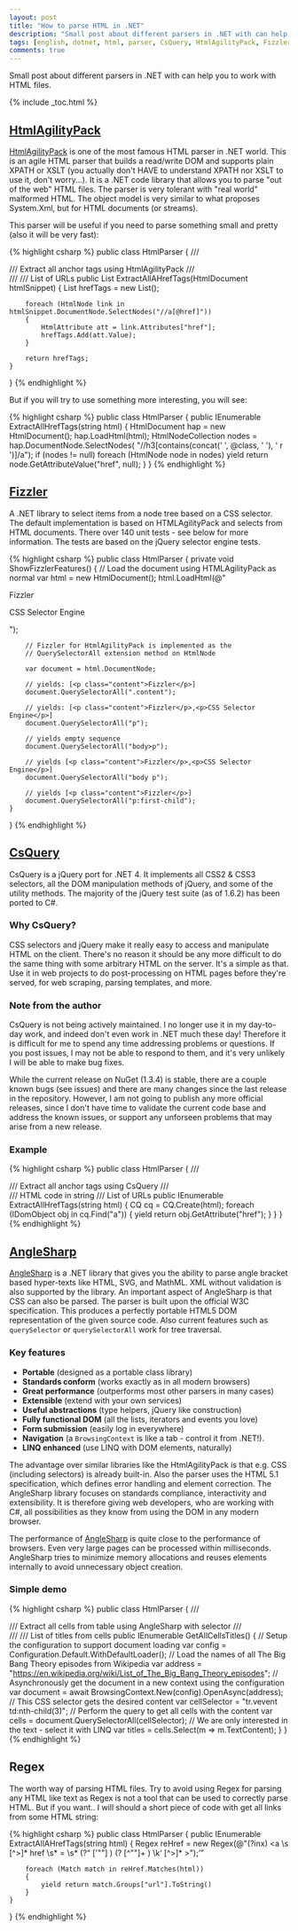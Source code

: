 ```yaml
---
layout: post
title: "How to parse HTML in .NET"
description: "Small post about different parsers in .NET with can help you to work with HTML"
tags: [english, dotnet, html, parser, CsQuery, HtmlAgilityPack, Fizzler, AngleSharp, Regex]
comments: true
---
```


Small post about different parsers in .NET with can help you to work with HTML files.

{% include _toc.html %}

## [HtmlAgilityPack](https://htmlagilitypack.codeplex.com/)

[HtmlAgilityPack](https://htmlagilitypack.codeplex.com/) is one of the most famous HTML parser in .NET world.
This is an agile HTML parser that builds a read/write DOM and supports plain XPATH or XSLT (you actually don't HAVE to understand XPATH nor XSLT to use it, don't worry...). It is a .NET code library that allows you to parse "out of the web" HTML files. The parser is very tolerant with "real world" malformed HTML. The object model is very similar to what proposes System.Xml, but for HTML documents (or streams). 

This parser will be useful if you need to parse something small and pretty (also it will be very fast):

{% highlight csharp %}
public class HtmlParser
{
    /// <summary>
    /// Extract all anchor tags using HtmlAgilityPack
    /// </summary>
    /// <param name="htmlSnippet"></param>
    /// <returns>List of URLs</returns>
    public List<string> ExtractAllAHrefTags(HtmlDocument htmlSnippet)
    {
        List<string> hrefTags = new List<string>();
    
        foreach (HtmlNode link in htmlSnippet.DocumentNode.SelectNodes("//a[@href]"))
        {
            HtmlAttribute att = link.Attributes["href"];
            hrefTags.Add(att.Value);
        }
    
        return hrefTags;
    }
}
{% endhighlight %}

But if you will try to use something more interesting, you will see:

{% highlight csharp %}
public class HtmlParser
{
    public IEnumerable<string> ExtractAllHrefTags(string html)
    {
        HtmlDocument hap = new HtmlDocument();
        hap.LoadHtml(html);
        HtmlNodeCollection nodes = hap.DocumentNode.SelectNodes(
            "//h3[contains(concat(' ', @class, ' '), ' r ')]/a");
        if (nodes != null)
            foreach (HtmlNode node in nodes)
                yield return node.GetAttributeValue("href", null);
    }
}
{% endhighlight %}

## [Fizzler](https://code.google.com/p/fizzler/)

A .NET library to select items from a node tree based on a CSS selector. The default implementation is based on HTMLAgilityPack and selects from HTML documents. There over 140 unit tests - see below for more information. The tests are based on the jQuery selector engine tests.

{% highlight csharp %}
public class HtmlParser
{
    private void ShowFizzlerFeatures()
    {
        // Load the document using HTMLAgilityPack as normal
        var html = new HtmlDocument();
        html.LoadHtml(@"
        <html>
            <head></head>
            <body>
                <div>
                <p class='content'>Fizzler</p>
                <p>CSS Selector Engine</p></div>
            </body>
        </html>");

        // Fizzler for HtmlAgilityPack is implemented as the 
        // QuerySelectorAll extension method on HtmlNode

        var document = html.DocumentNode;

        // yields: [<p class="content">Fizzler</p>]
        document.QuerySelectorAll(".content"); 

        // yields: [<p class="content">Fizzler</p>,<p>CSS Selector Engine</p>]
        document.QuerySelectorAll("p");

        // yields empty sequence
        document.QuerySelectorAll("body>p");

        // yields [<p class="content">Fizzler</p>,<p>CSS Selector Engine</p>]
        document.QuerySelectorAll("body p");

        // yields [<p class="content">Fizzler</p>]
        document.QuerySelectorAll("p:first-child");
    }
}
{% endhighlight %}

## [CsQuery](https://github.com/jamietre/CsQuery)

CsQuery is a jQuery port for .NET 4. It implements all CSS2 & CSS3 selectors, all the DOM manipulation methods of jQuery, and some of the utility methods. The majority of the jQuery test suite (as of 1.6.2) has been ported to C#.

### Why CsQuery?

CSS selectors and jQuery make it really easy to access and manipulate HTML on the client. There's no reason it should be any more difficult to do the same thing with some arbitrary HTML on the server. It's a simple as that. Use it in web projects to do post-processing on HTML pages before they're served, for web scraping, parsing templates, and more.

### Note from the author

CsQuery is not being actively maintained. I no longer use it in my day-to-day work, and indeed don't even work in .NET much these day! Therefore it is difficult for me to spend any time addressing problems or questions. If you post issues, I may not be able to respond to them, and it's very unlikely I will be able to make bug fixes.

While the current release on NuGet (1.3.4) is stable, there are a couple known bugs (see issues) and there are many changes since the last release in the repository. However, I am not going to publish any more official releases, since I don't have time to validate the current code base and address the known issues, or support any unforseen problems that may arise from a new release.

### Example

{% highlight csharp %}
public class HtmlParser
{
    /// <summary>
    /// Extract all anchor tags using CsQuery
    /// </summary>
    /// <param name="html">HTML code in string</param>
    /// <returns>List of URLs</returns>
    public IEnumerable<string> ExtractAllHrefTags(string html)
    {
        CQ cq = CQ.Create(html);
        foreach (IDomObject obj in cq.Find("a"))
        {
            yield return obj.GetAttribute("href");
        }
    }
}
{% endhighlight %}

## [AngleSharp](https://github.com/AngleSharp/AngleSharp)

[AngleSharp](https://github.com/AngleSharp/AngleSharp) is a .NET library that gives you the ability to parse angle bracket based hyper-texts like HTML, SVG, and MathML. XML without validation is also supported by the library. An important aspect of AngleSharp is that CSS can also be parsed. The parser is built upon the official W3C specification. This produces a perfectly portable HTML5 DOM representation of the given source code. Also current features such as `querySelector` or `querySelectorAll` work for tree traversal.

### Key features

* **Portable** (designed as a portable class library)
* **Standards conform** (works exactly as in all modern browsers)
* **Great performance** (outperforms most other parsers in many cases)
* **Extensible** (extend with your own services)
* **Useful abstractions** (type helpers, jQuery like construction)
* **Fully functional DOM** (all the lists, iterators and events you love)
* **Form submission** (easily log in everywhere)
* **Navigation** (a `BrowsingContext` is like a tab - control it from .NET!).
* **LINQ enhanced** (use LINQ with DOM elements, naturally)

The advantage over similar libraries like the HtmlAgilityPack is that e.g. CSS (including selectors) is already built-in. Also the parser uses the HTML 5.1 specification, which defines error handling and element correction. The AngleSharp library focuses on standards compliance, interactivity and extensibility. It is therefore giving web developers, who are working with C#, all possibilities as they know from using the DOM in any modern browser.

The performance of [AngleSharp](https://github.com/AngleSharp/AngleSharp) is quite close to the performance of browsers. Even very large pages can be processed within milliseconds. AngleSharp tries to minimize memory allocations and reuses elements internally to avoid unnecessary object creation.

### Simple demo

{% highlight csharp %}
public class HtmlParser
{
    /// <summary>
    /// Extract all cells from table using AngleSharp with selector
    /// </summary>
    /// <param name="htmlSnippet"></param>
    /// <returns>List of titles from cells</returns>
    public IEnumerable<string> GetAllCellsTitles()
    {
        // Setup the configuration to support document loading
        var config = Configuration.Default.WithDefaultLoader();
        // Load the names of all The Big Bang Theory episodes from Wikipedia
        var address = "https://en.wikipedia.org/wiki/List_of_The_Big_Bang_Theory_episodes";
        // Asynchronously get the document in a new context using the configuration
        var document = await BrowsingContext.New(config).OpenAsync(address);
        // This CSS selector gets the desired content
        var cellSelector = "tr.vevent td:nth-child(3)";
        // Perform the query to get all cells with the content
        var cells = document.QuerySelectorAll(cellSelector);
        // We are only interested in the text - select it with LINQ
        var titles = cells.Select(m => m.TextContent);
    }
}
{% endhighlight %}

## Regex

The worth way of parsing HTML files. Try to avoid using Regex for parsing any HTML like text as Regex is not a tool that can be used to correctly parse HTML.
But if you want.. I will should a short piece of code with get all links from some HTML string:

{% highlight csharp %}
public class HtmlParser
{
    public IEnumerable<string> ExtractAllAHrefTags(string html)
    {
        Regex reHref = new Regex(@"(?inx)
            <a \s [^>]*
                href \s* = \s*
                    (?<q> ['""] )
                        (?<url> [^""]+ )
                    \k<q>
                [^>]* >");
                
        foreach (Match match in reHref.Matches(html))
        {
            yield return match.Groups["url"].ToString()   
        }
    }
}
{% endhighlight %}